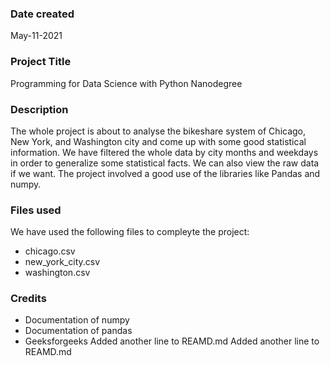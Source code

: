 ### Date created
May-11-2021

### Project Title
Programming for Data Science with Python Nanodegree

### Description
The whole project is about to analyse the bikeshare system of Chicago, New York, and Washington city and come up with some good statistical information. We have filtered the whole data by city months and weekdays in order to generalize some statistical facts. We can also view the raw data if we want. The project involved a good use of the libraries like Pandas and numpy.

### Files used
We have used the following files to compleyte the project:
* chicago.csv
* new_york_city.csv
* washington.csv

### Credits
* Documentation of numpy
* Documentation of pandas
* Geeksforgeeks
Added another line to REAMD.md
Added another line to REAMD.md
